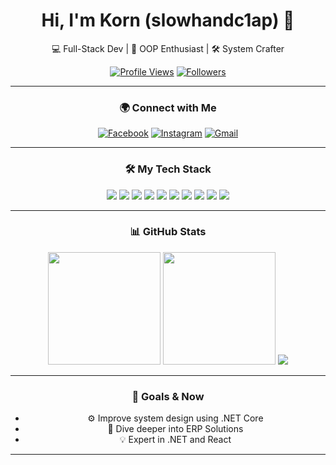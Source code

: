 <div align="center">



<h1>Hi, I'm Korn (slowhandc1ap) 👋</h1>

💻 Full-Stack Dev | 🧠 OOP Enthusiast | 🛠️ System Crafter

[![Profile Views](https://komarev.com/ghpvc/?username=slowhandc1ap&label=Profile+Views)](https://github.com/slowhandc1ap)
[![Followers](https://img.shields.io/github/followers/slowhandc1ap?style=flat-square&logo=github)](https://github.com/slowhandc1ap?tab=followers)

---

### 🌍 Connect with Me

[![Facebook](https://img.shields.io/badge/Facebook-%231877F2.svg?style=for-the-badge&logo=facebook&logoColor=white)](https://www.facebook.com/profile.php?id=100009607621606)
[![Instagram](https://img.shields.io/badge/Instagram-%23E4405F.svg?style=for-the-badge&logo=instagram&logoColor=white)](https://www.instagram.com/ko1r4n/)
[![Gmail](https://img.shields.io/badge/Gmail-D14836?style=for-the-badge&logo=gmail&logoColor=white)](mailto:tanakornit1407@gmail.com)

---

### 🛠️ My Tech Stack

<p align="center">
  <img src="https://img.shields.io/badge/C%23-%23239120.svg?style=for-the-badge&logo=c-sharp&logoColor=white"/>
  <img src="https://img.shields.io/badge/.NET-5C2D91?style=for-the-badge&logo=.net&logoColor=white"/>
  <img src="https://img.shields.io/badge/React-%2320232a.svg?style=for-the-badge&logo=react&logoColor=%2361DAFB"/>
  <img src="https://img.shields.io/badge/JavaScript-%23F7DF1E?style=for-the-badge&logo=javascript&logoColor=black"/>
  <img src="https://img.shields.io/badge/Python-3670A0?style=for-the-badge&logo=python&logoColor=ffdd54"/>
  <img src="https://img.shields.io/badge/PostgreSQL-%23316192.svg?style=for-the-badge&logo=postgresql&logoColor=white"/>
  <img src="https://img.shields.io/badge/PM2-2B037A?style=for-the-badge&logo=pm2&logoColor=white"/>
  <img src="https://img.shields.io/badge/Windows_Server-0078D6?style=for-the-badge&logo=windows&logoColor=white"/>
  <img src="https://img.shields.io/badge/Linux-FCC624?style=for-the-badge&logo=linux&logoColor=black"/>
  <img src="https://img.shields.io/badge/Docker-2496ED?style=for-the-badge&logo=docker&logoColor=white"/>
</p>

---

### 📊 GitHub Stats

<p align="center">
  <img height="180em" src="https://github-readme-stats.vercel.app/api?username=slowhandc1ap&show_icons=true&theme=tokyonight&include_all_commits=true&count_private=true"/>
  <img height="180em" src="https://github-readme-streak-stats.herokuapp.com?user=slowhandc1ap&theme=tokyonight"/>
  <img src="https://github-readme-stats.vercel.app/api/top-langs/?username=slowhandc1ap&layout=compact&hide=Jupyter%20Notebook&theme=tokyonight"/>
</p>

---

### 🎯 Goals & Now

- ⚙️ Improve system design using .NET Core
- 🔐 Dive deeper into ERP Solutions
- 💡 Expert in .NET and React

---


</div>
